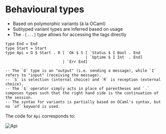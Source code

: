 # Behavioural types

* Based on polymorphic variants (à la OCaml)
* Subtyped variant types are inferred based on usage
* The `-[...]` type allows for accessing the tags directly

```
type End = End
type Start = Start
type Api = O $ Start . R [ `Ok $ S [ `Status $ I Bool . End
                                   | `Uptime $ I Int  . End]
                         | `Err End]

-- The `O` type is an "output" (i.e. sending a message), while `I` refers to "input" (receiving the message).
-- `S` is selection (internal choice) and `R` is reception (external choice).
-- The `$` operator simply acts in place of parentheses and `.` composes types such that the right hand side is the continuation of the session.
-- The syntax for variants is partially based on OCaml's syntax, but no `of` keyword is used.
```

The code for `Api` corresponds to:

![Api](https://latex.codecogs.com/gif.latex?\inline%5Cinline%26space%3B!%5Ctextup%7BStart%7D.%26%5C%7B%5Ctextup%7BOk%7D%3A%26space%3B%5Coplus%5C%7B%5Ctextup%7BStatus%7D%3A%26space%3B%3F%5Ctextup%7BBool%7D%26space%3B.%26space%3B%5Cvarepsilon%2C%26space%3B%5Ctextup%7BUptime%7D%3A%3F%5Ctextup%7BInt%7D%26space%3B.%26space%3B%5Cvarepsilon%5C%7D%2C%26space%3B%5Ctextup%7BErr%7D%3A%26space%3B%5Cvarepsilon%5C%7D)

